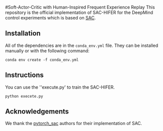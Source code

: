 #Soft-Actor-Critic with Human-Inspired Frequent Experience Replay
This repository is the official implementation of SAC-HIFER for the DeepMind control experiments which is based on [SAC](https://arxiv.org/abs/1812.05905).

## Installation 

All of the dependencies are in the `conda_env.yml` file. They can be installed manually or with the following command:

```
conda env create -f conda_env.yml
```

## Instructions
You can use the ''execute.py' to train the SAC-HIFER.
```
python execete.py
```


## Acknowledgements

We thank the [pytorch_sac](https://github.com/denisyarats/pytorch_sac) authors for their implementation of SAC.

